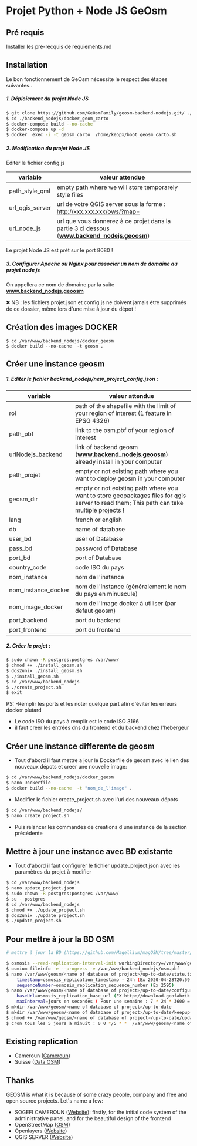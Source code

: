 # Projet Python + Node JS GeOsm

## Pré requis

Installer les pré-recquis de requiements.md

## Installation

Le bon fonctionnement de GeOsm nécessite le respect des étapes suivantes..

##### 1. Déploiement du projet Node JS

```sh
$ git clone https://github.com/GeOsmFamily/geosm-backend-nodejs.git/ ./backend_nodejs
$ cd ./backend_nodejs/docker_geom_carto
$ docker-compose build --no-cache
$ docker-compose up -d
$ docker  exec -i -t geosm_carto  /home/keopx/boot_geosm_carto.sh
```

##### 2. Modification du projet Node JS

Editer le fichier config.js

| variable        | valeur attendue                                                                               |
| --------------- | --------------------------------------------------------------------------------------------- |
| path_style_qml  | empty path where we will store temporarely style files                                        |
| url_qgis_server | url de votre QGIS server sous la forme : http://xxx.xxx.xxx/ows/?map=                         |
| url_node_js     | url que vous donnerez à ce projet dans la partie 3 ci dessous (**www.backend_nodejs.geoosm**) |

Le projet Node JS est prèt sur le port 8080 !

##### 3. Configurer Apache ou Nginx pour associer un nom de domaine au projet node js

On appellera ce nom de domaine par la suite **www.backend_nodejs.geoosm**

❌ NB : les fichiers projet.json et config.js ne doivent jamais ètre supprimés de ce dossier, même lors d'une mise à jour du dépot !

## Création des images DOCKER

```
$ cd /var/www/backend_nodejs/docker_geosm
$ docker build --no-cache  -t geosm .
```

## Créer une instance geosm

##### 1. Editer le fichier backend_nodejs/new_project_config.json :

| variable            | valeur attendue                                                                                                                           |
| ------------------- | ----------------------------------------------------------------------------------------------------------------------------------------- |
| roi                 | path of the shapefile with the limit of your region of interest (1 feature in EPSG 4326)                                                  |
| path_pbf            | link to the osm.pbf of your region of interest                                                                                            |
| urlNodejs_backend   | link of backend geosm (**www.backend_nodejs.geoosm**) already install in your computer                                                    |
| path_projet         | empty or not existing path where you want to deploy geosm in your computer                                                                |
| geosm_dir           | empty or not existing path where you want to store geopackages files for qgis server to read them; This path can take multiple projects ! |
| lang                | french or english                                                                                                                         |
| db                  | name of database                                                                                                                          |
| user_bd             | user of Database                                                                                                                          |
| pass_bd             | password of Database                                                                                                                      |
| port_bd             | port of Database                                                                                                                          |
| country_code        | code ISO du pays                                                                                                                          |
| nom_instance        | nom de l'instance                                                                                                                         |
| nom_instance_docker | nom de l'instance (généralement le nom du pays en minuscule)                                                                              |
| nom_image_docker    | nom de l'image docker à utiliser (par defaut geosm)                                                                                       |
| port_backend        | port du backend                                                                                                                           |
| port_frontend       | port du frontend                                                                                                                          |

##### 2. Créer le projet :

```sh
$ sudo chown -R postgres:postgres /var/www/
$ chmod +x ./install_geosm.sh
$ dos2unix ./install_geosm.sh
$ ./install_geosm.sh
$ cd /var/www/backend_nodejs
$ ./create_project.sh
$ exit

```

PS: -Remplir les ports et les noter quelque part afin d'éviter les erreurs docker plutard

- Le code ISO du pays à remplir est le code ISO 3166
- il faut creer les entrées dns du frontend et du backend chez l'hebergeur

## Créer une instance differente de geosm

- Tout d'abord il faut mettre a jour le Dockerfile de geosm avec le lien des nouveaux dépots et creer une nouvelle image:

```sh
$ cd /var/www/backend_nodejs/docker_geosm
$ nano Dockerfile
$ docker build --no-cache  -t "nom_de_l'image" .
```

- Modifier le fichier create_project.sh avec l'url des nouveaux dépots

```sh
$ cd /var/www/backend_nodejs/
$ nano create_project.sh
```

- Puis relancer les commandes de creations d'une instance de la section précédente

## Mettre à jour une instance avec BD existante

- Tout d'abord il faut configurer le fichier update_project.json avec les paramètres du projet à modifier

```sh
$ cd /var/www/backend_nodejs
$ nano update_project.json
$ sudo chown -R postgres:postgres /var/www/
$ su - postgres
$ cd /var/www/backend_nodejs
$ chmod +x ./update_project.sh
$ dos2unix ./update_project.sh
$ ./update_project.sh

```

## Pour mettre à jour la BD OSM

```sh
# mettre à jour la BD (https://github.com/Magellium/magOSM/tree/master/database)

$ osmosis --read-replication-interval-init workingDirectory=/var/www/geosm/<name of database of project>/up-to-date
$ osmium fileinfo -e --progress -v /var/www/backend_nodejs/osm.pbf
$ nano /var/www/geosm/<name of database of project>/up-to-date/state.txt
    timestamp=osmosis_replication_timestamp - 24h (Ex 2020-04-28T20:59:03Z - 24h = 2020-04-27T20:59:03Z)
	sequenceNumber=osmosis_replication_sequence_number (Ex 2595)
$ nano /var/www/geosm/<name of database of project>/up-to-date/configuration.txt (le fichier existe déja normalement, il a été crée par la première commande avec osmosis)
    baseUrl=osmosis_replication_base_url (EX http://download.geofabrik.de/europe/france-updates)
    maxInterval=jours en secondes ( Pour une semaine : 7 * 24 * 3600 = 604800)
$ mkdir /var/www/geosm/<name of database of project>/up-to-date
$ mkdir /var/www/geosm/<name of database of project>/up-to-date/keepup-cron-logs/
$ chmod +x /var/www/geosm/<name of database of project>/up-to-date/update_osm_db.sh
$ cron tous les 5 jours à minuit : 0 0 */5 * *  /var/www/geosm/<name of database of project>/up-to-date/update_osm_db.sh > /var/www/geosm/france/up-to-date/keepup-cron-logs/keepup-cron.log 2>&1

```

## Existing replication

- Cameroun ([Cameroun](http://cameroun.geo.sm/))
- Suisse ([Data OSM](http://suisse.geo.sm/))

## Thanks

GEOSM is what it is because of some crazy people, company and free and open source projects. Let's name a few:

- SOGEFI CAMEROUN ([Website](http://sogefi.cm)): firstly, for the initial code system of the administrative panel, and for the beautiful design of the frontend
- OpenStreetMap ([OSM](http://osm.org))
- Openlayers ([Website](http://openlayers.com))
- QGIS SERVER ([Website](https://docs.qgis.org/3.4/en/docs/training_manual/qgis_server/index.html))
